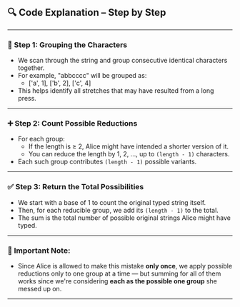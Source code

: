 ## 🔍 Code Explanation – Step by Step

---

### 🔧 Step 1: Grouping the Characters

- We scan through the string and group consecutive identical characters together.
- For example, "abbcccc" will be grouped as:
  - ['a', 1], ['b', 2], ['c', 4]
- This helps identify all stretches that may have resulted from a long press.

---

### ➕ Step 2: Count Possible Reductions

- For each group:
  - If the length is ≥ 2, Alice might have intended a shorter version of it.
  - You can reduce the length by 1, 2, ..., up to `(length - 1)` characters.
- Each such group contributes `(length - 1)` possible variants.

---

### ✅ Step 3: Return the Total Possibilities

- We start with a base of 1 to count the original typed string itself.
- Then, for each reducible group, we add its `(length - 1)` to the total.
- The sum is the total number of possible original strings Alice might have typed.

---

### 📌 Important Note:

- Since Alice is allowed to make this mistake **only once**, we apply possible reductions only to one group at a time — but summing for all of them works since we're considering **each as the possible one group** she messed up on.

---